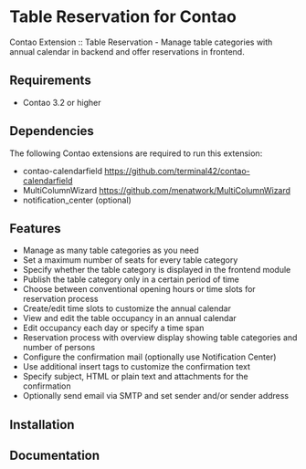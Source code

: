 Table Reservation for Contao
=======================

Contao Extension :: Table Reservation - Manage table categories with annual calendar in backend and offer reservations in frontend.


Requirements
-----------------------
+ Contao 3.2 or higher

Dependencies
-----------------------
The following Contao extensions are required to run this extension:
+ contao-calendarfield https://github.com/terminal42/contao-calendarfield
+ MultiColumnWizard https://github.com/menatwork/MultiColumnWizard
+ notification_center (optional)

Features
-----------------------
+ Manage as many table categories as you need
+ Set a maximum number of seats for every table category
+ Specify whether the table category is displayed in the frontend module
+ Publish the table category only in a certain period of time
+ Choose between conventional opening hours or time slots for reservation process
+ Create/edit time slots to customize the annual calendar
+ View and edit the table occupancy in an annual calendar
+ Edit occupancy each day or specify a time span
+ Reservation process with overview display showing table categories and number of persons
+ Configure the confirmation mail (optionally use Notification Center)
+ Use additional insert tags to customize the confirmation text
+ Specify subject, HTML or plain text and attachments for the confirmation
+ Optionally send email via SMTP and set sender and/or sender address

Installation
-----------------------

Documentation
-----------------------

